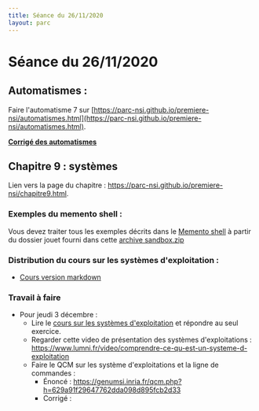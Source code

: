 ```yaml
---
title: Séance du 26/11/2020
layout: parc
---
```



# Séance du 26/11/2020


## Automatismes :

Faire l'automatisme 7 sur [https://parc-nsi.github.io/premiere-nsi/automatismes.html](https://parc-nsi.github.io/premiere-nsi/automatismes.html).

__[Corrigé des automatismes](../automatismes/automatismes.py)__

## Chapitre 9 : systèmes

Lien vers la page du chapitre :  <https://parc-nsi.github.io/premiere-nsi/chapitre9.html>.

### Exemples du memento shell :

Vous devez traiter tous les exemples décrits dans le [Memento shell](../chapitre9/memento-shell/memento-shell-git.md) à partir du dossier jouet fourni dans cette [archive sandbox.zip](../chapitre9/memento-shell/sandbox.zip)


### Distribution du cours sur les systèmes d'exploitation :

* [Cours version markdown](../chapitre9/cours-systeme/systeme-cours-git.md)
  

### Travail à faire 

* Pour jeudi 3 décembre : 
  * Lire le [cours sur les systèmes d'exploitation](../chapitre9/cours-systeme/systeme-cours-git.md) et répondre au seul exercice.
  * Regarder cette video de présentation des systèmes d'exploitations : <https://www.lumni.fr/video/comprendre-ce-qu-est-un-systeme-d-exploitation>
  * Faire le QCM sur les système d'exploitations et la ligne de commandes : 
    * Énoncé : <https://genumsi.inria.fr/qcm.php?h=629a91f29647762dda098d895fcb2d33>
    * Corrigé : 
  
